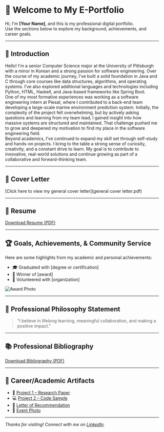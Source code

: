 # 👋 Welcome to My E-Portfolio

Hi, I'm **[Your Name]**, and this is my professional digital portfolio.  
Use the sections below to explore my background, achievements, and career goals.

---

## 📄 Introduction

Hello! I'm a senior Computer Science major at the University of Pittsburgh with a minor in Korean and a strong passion for software engineering. Over the course of my academic journey, I've built a solid foundation in Java and C through core courses like data structures, algorithms, and operating systems. I’ve also explored additional languages and technologies including Python, HTML, Haskell, and Java-based frameworks like Spring Boot. <br>
One of my most formative experiences was working as a software engineering intern at Piesat, where I contributed to a back-end team developing a large-scale marine environment prediction system. Initially, the complexity of the project felt overwhelming, but by actively asking questions and learning from my team lead, I gained insight into how massive systems are structured and maintained. That challenge pushed me to grow and deepened my motivation to find my place in the software engineering field. <br>
Beyond academics, I’ve continued to expand my skill set through self-study and hands-on projects. I bring to the table a strong sense of curiosity, creativity, and a constant drive to learn. My goal is to contribute to innovative, real-world solutions and continue growing as part of a collaborative and forward-thinking team.

---

## 📨 Cover Letter

[Click here to view my general cover letter](general cover letter.pdf)

---

## 📎 Resume

[Download Resume (PDF)](resume.pdf)

---

## 🏆 Goals, Achievements, & Community Service

Here are some highlights from my academic and personal achievements:

- 🎓 Graduated with [degree or certification]
- 🥇 Winner of [award]
- 🤝 Volunteered with [organization]

![Award Photo](award.jpg)

---

## 💭 Professional Philosophy Statement

> "I believe in lifelong learning, meaningful collaboration, and making a positive impact."

---

## 📚 Professional Bibliography

[Download Bibliography (PDF)](bibliography.pdf)

---

## 📂 Career/Academic Artifacts

- 🧾 [Project 1 – Research Paper](artifact1.pdf)
- 💻 [Project 2 – Code Sample](artifact2.html)
- 📄 [Letter of Recommendation](artifact3.pdf)
- 📸 [Event Photo](event.jpg)

---

_Thanks for visiting! Connect with me on [LinkedIn](https://linkedin.com/in/yourusername)._

